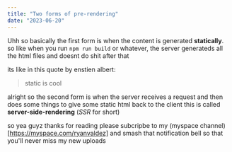 ```yaml
---
title: "Two forms of pre-rendering"
date: "2023-06-20"
---
```


Uhh so basically the first form is when the content is generated **statically**.
so like when you run `npm run build` or whatever, the server generateds all the html files and doesnt do shit after that

its like in this quote by enstien albert:

> static is cool

alright so the second form is when the server receives a request and then does some things to give some static html back to the client
this is called **server-side-rendering** (_SSR_ for short)

so yea guyz thanks for reading please subcripbe to my (myspace channel)[https://myspace.com/ryanvaldez] and smash that notification bell so that you'll never miss my new uploads
